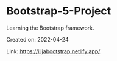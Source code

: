 # Bootstrap-5-Project


Learning the Bootstrap framework. 

Created on: 2022-04-24


Link: https://ilijabootstrap.netlify.app/
